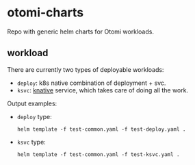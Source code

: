 # otomi-charts

Repo with generic helm charts for Otomi workloads.

## workload

There are currently two types of deployable workloads:

- `deploy`: k8s native combination of deployment + svc.
- `ksvc`: [knative](https://knative.dev/docs/serving/) service, which takes care of doing all the work.

Output examples:

-  `deploy` type:
   ```
   helm template -f test-common.yaml -f test-deploy.yaml .
   ```
-  `ksvc`  type:
   ```
   helm template -f test-common.yaml -f test-ksvc.yaml .
   ```
